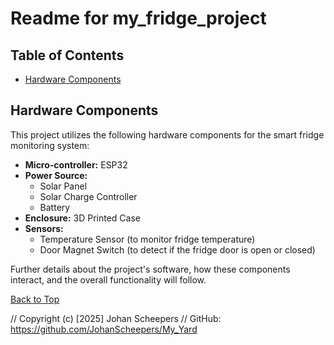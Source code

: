 # Readme for my_fridge_project

## Table of Contents
* [Hardware Components](#hardware-components)

## Hardware Components

This project utilizes the following hardware components for the smart fridge monitoring system:

*   **Micro-controller:** ESP32
*   **Power Source:**
    *   Solar Panel
    *   Solar Charge Controller
    *   Battery
*   **Enclosure:** 3D Printed Case
*   **Sensors:**
    *   Temperature Sensor (to monitor fridge temperature)
    *   Door Magnet Switch (to detect if the fridge door is open or closed)

Further details about the project's software, how these components interact, and the overall functionality will follow.

[Back to Top](#readme-for-my_fridge_project)


// Copyright (c) [2025] Johan Scheepers
// GitHub: https://github.com/JohanScheepers/My_Yard